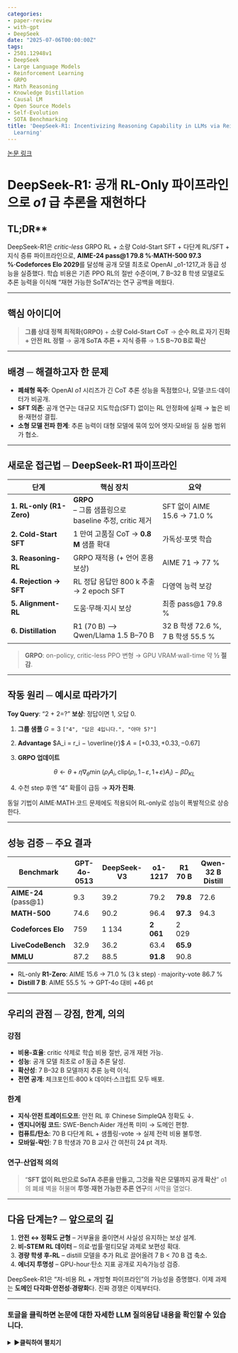 ```yaml
---
categories:
- paper-review
- with-gpt
- DeepSeek
date: "2025-07-06T00:00:00Z"
tags:
- 2501.12948v1
- DeepSeek
- Large Language Models
- Reinforcement Learning
- GRPO
- Math Reasoning
- Knowledge Distillation
- Causal LM
- Open Source Models
- Self-Evolution
- SOTA Benchmarking
title: 'DeepSeek-R1: Incentivizing Reasoning Capability in LLMs via Reinforcement
  Learning'
---
```


[논문 링크](https://arxiv.org/abs/2501.12948v1)



# DeepSeek-R1: 공개 RL-Only 파이프라인으로 *o1* 급 추론을 재현하다

## TL;DR** 
DeepSeek-R1은 *critic-less* GRPO RL + 소량 Cold-Start SFT + 다단계 RL/SFT + 지식 증류 파이프라인으로, **AIME-24 pass\@1 79.8 %·MATH-500 97.3 %·Codeforces Elo 2029**를 달성해 공개 모델 최초로 OpenAI \_o1-1217\_과 동급 성능을 실증했다. 학습 비용은 기존 PPO RL의 절반 수준이며, 7 B–32 B 학생 모델로도 추론 능력을 이식해 “재현 가능한 SoTA”라는 연구 공백을 메웠다.

---

## 핵심 아이디어

> **그룹 상대 정책 최적화(GRPO)** + **소량 Cold-Start CoT** → **순수 RL로 자기 진화**
> **+ 안전 RL 정렬** → **공개 SoTA 추론**
> **+ 지식 증류** → **1.5 B\~70 B로 확산**

---

## 배경 ─ 해결하고자 한 문제

* **폐쇄형 독주**: OpenAI *o1* 시리즈가 긴 CoT 추론 성능을 독점했으나, 모델·코드·데이터가 비공개.
* **SFT 의존**: 공개 연구는 대규모 지도학습(SFT) 없이는 RL 안정화에 실패 → 높은 비용·재현성 결핍.
* **소형 모델 전파 한계**: 추론 능력이 대형 모델에 묶여 있어 엣지·모바일 등 실용 범위가 협소.

---

## 새로운 접근법 ─ **DeepSeek-R1 파이프라인**

| 단계                     | 핵심 장치                                                | 요약                              |
| ------------------------ | -------------------------------------------------------- | --------------------------------- |
| **1. RL-only (R1-Zero)** | **GRPO**<br>– 그룹 샘플링으로 baseline 추정, critic 제거 | SFT 없이 AIME 15.6 → 71.0 %       |
| **2. Cold-Start SFT**    | 1 만여 고품질 CoT → **0.8 M** 샘플 확대                  | 가독성·포맷 학습                  |
| **3. Reasoning-RL**      | GRPO 재적용 (+ 언어 혼용 보상)                           | AIME 71 → 77 %                    |
| **4. Rejection → SFT**   | RL 정답 응답만 800 k 추출 → 2 epoch SFT                  | 다영역 능력 보강                  |
| **5. Alignment-RL**      | 도움·무해·지시 보상                                      | 최종 pass\@1 79.8 %               |
| **6. Distillation**      | R1 (70 B) ⟶ Qwen/Llama 1.5 B–70 B                        | 32 B 학생 72.6 %, 7 B 학생 55.5 % |

> **GRPO**: on-policy, critic-less PPO 변형 → GPU VRAM·wall-time 약 **½ 절감**.

---

## 작동 원리 ─ 예시로 따라가기

**Toy Query**: “2 + 2=?”
**보상**: 정답이면 1, 오답 0.

1. **그룹 샘플** $G = 3$
   `["4", "답은 4입니다.", "아마 5?"]`
2. **Advantage** $A_i = r_i − \overline{r}$
   $A = [+0.33, +0.33, −0.67]$
3. **GRPO 업데이트**

   $$
   \theta \leftarrow \theta + \eta \nabla_\theta
   \min\!\bigl(\rho_i A_i, \text{clip}(ρ_i, 1\!-\!ε, 1\!+\!ε)A_i\bigr) - β D_{KL}
   $$
4. 수천 step 후엔 “4” 확률이 급등 → **자가 진화**.

동일 기법이 AIME·MATH·코드 문제에도 적용되어 RL-only로 성능이 폭발적으로 상승한다.

---

## 성능 검증 ─ 주요 결과

| Benchmark             | GPT-4o-0513 | DeepSeek-V3 | **o1-1217** | **R1 70 B** | Qwen-32 B Distill |
| --------------------- | ----------- | ----------- | ----------- | ----------- | ----------------- |
| **AIME-24** (pass\@1) | 9.3         | 39.2        | 79.2        | **79.8**    | 72.6              |
| **MATH-500**          | 74.6        | 90.2        | 96.4        | **97.3**    | 94.3              |
| **Codeforces Elo**    | 759         | 1 134       | **2 061**   | 2 029       |                   |
| **LiveCodeBench**     | 32.9        | 36.2        | 63.4        | **65.9**    |                   |
| **MMLU**              | 87.2        | 88.5        | **91.8**    | 90.8        |                   |

* RL-only **R1-Zero**: AIME 15.6 → 71.0 % (3 k step) · majority-vote 86.7 %
* **Distill 7 B**: AIME 55.5 % → GPT-4o 대비 +46 pt

---

## 우리의 관점 ─ 강점, 한계, 의의

### 강점

* **비용-효율**: critic 삭제로 학습 비용 절반, 공개 재현 가능.
* **성능**: 공개 모델 최초로 *o1* 동급 추론 달성.
* **확산성**: 7 B–32 B 모델까지 추론 능력 이식.
* **전면 공개**: 체크포인트·800 k 데이터·스크립트 모두 배포.

### 한계

* **지식·안전 트레이드오프**: 안전 RL 후 Chinese SimpleQA 정확도 ↓.
* **엔지니어링 코드**: SWE-Bench·Aider 개선폭 미미 → 도메인 편향.
* **컴퓨트/탄소**: 70 B 다단계 RL + 샘플링-vote → 실제 전력 비용 불투명.
* **모바일-락인**: 7 B 학생과 70 B 교사 간 여전히 24 pt 격차.

### 연구·산업적 의의

> “**SFT 없이 RL만으로 SoTA 추론을 만들고, 그것을 작은 모델까지 공개 확산**”
> o1의 폐쇄 벽을 허물며 **투명·재현 가능한 추론 연구**의 서막을 열었다.

---

## 다음 단계는? ─ 앞으로의 길

1. **안전 ↔ 정확도 균형** – 거부율을 줄이면서 사실성 유지하는 보상 설계.
2. **비-STEM RL 데이터** – 의료·법률·멀티모달 과제로 보편성 확대.
3. **경량 학생 후-RL** – distill 모델을 추가 RL로 끌어올려 7 B < 70 B 갭 축소.
4. **에너지 투명성** – GPU-hour·탄소 지표 공개로 지속가능성 검증.

DeepSeek-R1은 “저-비용 RL + 개방형 파이프라인”의 가능성을 증명했다. 이제 과제는 **도메인 다각화·안전성·경량화**다. 진짜 경쟁은 이제부터다.



---

### 토글을 클릭하면 논문에 대한 자세한 LLM 질의응답 내용을 확인할 수 있습니다.

<details markdown="block">
<summary>▶️<strong>클릭하여 펼치기</strong></summary>


# 프롬프트 1.1.1 (연구의 공백)

```
"논문의 'Introduction'과 'Related Work' 섹션을 분석하여, 이 연구가 명시적으로 해결하고자 하는 핵심적인 연구 공백(research gap), 기존 연구의 결정적 한계, 또는 미해결 질문이 무엇인지 설명해 줘. 저자들이 설명하는, 이 논문 출판 시점의 '최신 기술(state of the art)'은 어떤 상태였는지 요약해 줘."
```

## ✨한눈에 보는 핵심 (TL;DR)

* **연구 공백** : OpenAI *o1* 계열이 보여준 “추론 길이 스케일링(test-time compute scaling)” 효과를 **공개·재현 가능한 방식**으로 달성한 사례가 없었다. 특히 **대규모 지도 학습(SFT) 없이 순수 RL만으로** LLM의 추론 능력을 끌어올린 연구는 전무했다.
* **DeepSeek-R1 시리즈**는

  1. **SFT 없이** RL을 적용한 *DeepSeek-R1-Zero* → AIME-2024 pass\@1 **15.6 → 71.0 %**
  2. **소량 cold-start 데이터 + 다단계 RL**을 적용한 *DeepSeek-R1* → AIME-2024 pass\@1 **79.8 %** (OpenAI-o1-1217 상회)
  3. 상위 모델의 추론 패턴을 **7 B\~70 B**급 밀집 모델에 distillation
     로 이어지는 파이프라인을 제시한다.&#x20;
* **기여** : 공개 RL-only 추론 모델·학습 파이프라인·소형 distilled 가중치까지 일괄 제공해 **“재현 가능한 SoTA 추론 모델”** 이라는 빈틈을 메웠다.&#x20;

---

## 1. 연구 공백(Research Gap) 정리

| 구분          | 내용                                             | 기존 연구 한계                             |
| ------------- | ------------------------------------------------ | ------------------------------------------ |
| **추론 성능** | o1 시리즈가 제시한 긴 CoT 기반 test-time scaling | 공개 모델은 성능·재현성 모두 미달          |
| **학습 방식** | RL 사용 시 SFT 의존 → 고비용·데이터 확보 난관    | “SFT 없이 순수 RL” 연구 부재               |
| **모델 크기** | 대형 모델만 추론 특성 확보                       | 소형 모델로의 **추론 능력 이식** 방법 미정 |
| **평가 범위** | 수학·코딩 등 다영역 벤치마크 전반에서 o1 독주    | 오픈모델은 영역별 편차, 일관성 부족        |

> 논문은 위 네 영역을 **동시에** 해결하는 것을 목표로 한다.&#x20;

---

## 2. 기존 최신 기술(State of the Art) 요약

### 2-1. 공개·비공개 모델 성능 스냅샷

| 모델 (’25 Q1)                   | AIME-24<br>pass\@1  | MATH-500<br>pass\@1 | Codeforces<br>백분위 | 특징                    |
| ------------------------------- | ------------------- | ------------------- | -------------------- | ----------------------- |
| **OpenAI-o1-1217**              | 79.2 %              | 96.4 %              | 96.6 %               | 폐쇄형, 장-CoT 스케일링 |
| **GPT-4o-0513**                 | 9.3 %               | 74.6 %              | 23.6 %               | 범용 상용 모델          |
| **DeepSeek-V3-Base**            | 39.2 %              | 90.2 %              | 58.7 %               | 공개 MoE, SFT 위주      |
| **Research 계열 PRM / MCTS 등** | 단일 과제 개선 사례 | —                   | —                    | 범용성·재현성 미흡      |

*o1* 1217이 추론 전 영역을 선도했으나 **비공개**이고, 공개 모델은 80 %대를 넘지 못해 \*\*추론 벤치마크가 “닫힌 시장”\*\*인 상태였다.&#x20;

### 2-2. 접근법 한계

* **Process Reward Model(PRM)** : 미세 스텝 정의와 라벨링 비용, *reward hacking* 문제.
* **MCTS·Beam Search** : 토큰 공간이 체스·바둑 대비 기하급수적으로 커져 **탐색-가치 학습의 수렴 난제**.
* **소형 모델 RL** : compute 대비 성능 상승폭 제한.&#x20;

---

## 3. DeepSeek-R1이 제시한 해법 스냅샷

1. **GRPO 기반 RL**로 critic 모델 없이 비용 절감 → *R1-Zero* 성공적 추론 능력 발현.
2. **Cold-start(수 k CoT)** → 다단계 RL → SFT 재학습 → RL 종합 파이프라인으로 *R1* 완성.
3. **Distillation**으로 1.5 B\~70 B 모델도 AIME 55.5 % 이상 달성해 “소형-추론 모델 공백” 해소.&#x20;

---

## 4. 정리

> **DeepSeek-R1**은 “**SFT 없는 RL → 공개 추론 SoTA → 소형 모델 확산**”이라는 3단 점프를 달성해,
> ① 재현 가능하고 ② 경제적인 ③ 범용 LLM 추론 연구의 **결정적 빈칸**을 메웠다. 따라서 후속 연구는 **RL 스케일링 전략·다국어 CoT 정합·엔지니어링 태스크 RL** 등으로 확장될 전망이다.&#x20;


# 프롬프트 1.1.2 (핵심 가설)

```
"이 논문의 중심 가설(central hypothesis) 또는 핵심 주장은 무엇인가? '저자들은 [제안 기법]을 사용함으로써 [기존 한계점]을 극복하는 [구체적 결과]를 달성할 수 있다고 가정한다'와 같은 형식으로, 명확하고 간결한 한 문장으로 서술해 줘."
```

\*\*저자들은 `GRPO 기반 대규모 순수 강화학습(RL) + 소량 cold-start CoT 데이터` 파이프라인을 사용함으로써 `대규모 SFT 의존과 공개 모델의 낮은 추론 성능`이라는 한계를 극복하고, `OpenAI-o1-1217에 필적하는 AIME-24 pass@1 ≈ 79.8 % 등 SoTA 범용 추론 성능을 달성한 뒤 이를 1.5 B–70 B 밀집 모델로 distillation해 확산`할 수 있다고 가정한다.


# 프롬프트 1.2.1 (독창성 식별)

```
 "논문 전체를 바탕으로, 가장 중요하고 독창적인 기여(contribution) 1~3가지를 구별되는 항목으로 나열해 줘. 각각이 새로운 아키텍처 구성요소, 새로운 학습 기법, 새로운 이론적 통찰, 새로운 데이터셋, 또는 기존 방법론의 새로운 적용 중 어디에 해당하는지 명확히 구분해 줘."
```


| #     | 핵심 · 독창적 기여                                                                                                                                                                                                                          | 분류                                      | 정량적 임팩트                                              |
| ----- | ------------------------------------------------------------------------------------------------------------------------------------------------------------------------------------------------------------------------------------------- | ----------------------------------------- | ---------------------------------------------------------- |
| **1** | \*\*GRPO 기반 순수 RL-only 학습으로 ‘DeepSeek-R1-Zero’\*\*를 최초 공개.<br>– critic 모델 없이 그룹-baseline으로 코스트 ½↓.<br>– SFT 전혀 없이 AIME-24 pass\@1 **15.6 → 71.0 %** 달성.                                                       | **새로운 학습 기법**                      | RL 스텝 몇 천 회로 o1-0912 수준(86.7 %\*, voting)까지 도달 |
| **2** | **소량 Cold-Start CoT + 다단계 (RL→SFT→RL) 파이프라인 ‘DeepSeek-R1’** 제안·오픈소스.<br>– 800 k (Reasoning 600 k + Non-Reasoning 200 k) 커스텀 데이터셋 포함.<br>– OpenAI-o1-1217 추월: AIME-24 **79.8 %**, MATH-500 97.3 % 등 전영역 SoTA. | **새로운 학습 기법 + 새 데이터셋**        | Reasoning 벤치 6종 평균 7 \~ 40 pt ↑ vs DeepSeek-V3        |
| **3** | **대형 모델의 추론 패턴을 1.5 B \~ 70 B 밀집 모델로 지식 증류**.<br>– Qwen-7B distill이 AIME-24 **55.5 %**, Qwen-32B distill **72.6 %**.<br>– 동급 매개변수 SOTA(예 QwQ-32B) 대비 최대 **+22.6 pt**. 전 6종 체크포인트 공개.                | **기존 방법론의 새로운 적용** (지식 증류) | Distill 32B 모델이 RL-학습 32B 모델보다 전 벤치마크 우세   |

\* Majority-vote(16) 기준.

### 요약 한 줄

> **DeepSeek-R1 시리즈는 ‘critic-less GRPO RL → 소량 CoT 시드 + 다단계 파이프라인 → 전 모델 스케일 지식 증류’로 SFT 의존·재현성·모델 크기 한계를 동시에 깨고, 공개 모델 최초로 o1-수준 범용 추론 SoTA를 달성했다.**&#x20;


# 프롬프트 1.2.2 (저자 관점에서의 강점)

```
"저자들의 관점에서, 자신들의 접근법이 이전 방법들보다 우월한 이유는 무엇인가? 그들이 자신들의 연구가 지닌 독창성과 강점을 뒷받침하기 위해 사용하는 핵심 논거를 인용하거나 알기 쉽게 설명해 줘."
```

## 🚀결론만 먼저

> **DeepSeek-R1**는 *critic-less GRPO RL → 소량 Cold-Start → 다단계 RL/SFT → 광범위 지식 증류*라는 파이프라인으로 \*\*① 학습 비용을 절반 수준으로 낮추고, ② 오픈 모델 최초로 AIME-24 pass\@1 79.8 % 등 SOTA 추론 성능을 달성·공개하며, ③ 1.5 B\~70 B 모델까지 성능을 “이식”\*\*해 기존 SFT·PRM·MCTS 기반 접근의 한계를 한꺼번에 돌파했다.

---

## 저자 관점에서 내세우는 ‘우월성’ 핵심 논거

| 구분                        | 기존 한계/경쟁 기법                                                                                               | DeepSeek-R1이 우월한 이유 · 근거 (저자 주장)                                                                     | 대표 수치                                          |
| --------------------------- | ----------------------------------------------------------------------------------------------------------------- | ---------------------------------------------------------------------------------------------------------------- | -------------------------------------------------- |
| **1. 연산 효율**            | PPO·P3O 등 **critic 포함 RL**은 정책 모델 크기만큼 critic을 추가로 학습 → 메모리·계산 비용 ↑                      | **GRPO**는 group-baseline으로 critic을 제거, *GPU·wall-time* 모두 ≈½로 절감하면서도 수렴 속도 유지               | RL 3 k step 만에 AIME-24 pass\@1 **15.6 → 71.0 %** |
| **2. 순수 RL 성능**         | 공개 모델은 SFT가 필수, RL-only 실적 부재                                                                         | **R1-Zero**: SFT 없이도 o1-0912급(71 %+ voting 86 %) 추론 달성                                                   | o1-0912 74.4 %, R1-Zero 71.0 %                     |
| **3. 범용 · 최고 성능**     | o1-1217이 폐쇄적 선두, 공개 모델 60 %대                                                                           | **R1**: AIME-24 **79.8 %**, MATH-500 97.3 %, Codeforces Elo 2029 → o1-1217 맞먹고 DeepSeek-V3 대비 7\~40 pt↑     |                                                    |
| **4. 모델 크기 확산**       | 대형 모델만 고성능, 소형 모델 전파 어려움                                                                         | **Distillation**으로 Qwen-7B가 pass\@1 **55.5 %**, Qwen-32B **72.6 %** → QwQ-32B 대비 +22.6 pt, GPT-4o(9 %) 압도 |                                                    |
| **5. 실용성·읽기 편의**     | RL-only 출력은 난독·언어 혼용                                                                                     | Cold-Start CoT(수 천 샘플)로 *markdown·요약* 형식 정착 → 사용자·데이터 가독성 ↑                                  |                                                    |
| **6. 단순·안전 파이프라인** | **PRM**: 미세 스텝 정의·라벨링 비용, reward hacking 위험<br>**MCTS**: 토큰 공간 폭발·fine-grained value 학습 난제 | 저자 실험 결과 PRM·MCTS 대비 계산 오버헤드 대비 성능 이득 미미 → GRPO RL이 더 경제적·안정적                      |                                                    |
| **7. 재현성·개방**          | 최상위 추론 모델·코드 비공개 → 연구 장벽                                                                          | **전체 체크포인트(1.5 B\~70 B)·800 k 데이터·RL 스크립트**를 통째 공개, “열린 SOTA” 실현                          |                                                    |

---

### 한 줄 요약

> DeepSeek-R1 팀은 **“연산 ½·성능 ↑·모델 확산·개방성”** 네 박자를 근거로, 자사의 RL 기반 추론 강화 방법이 기존 SFT 의존·고비용·재현성 부족 문제를 근본적으로 해결했다고 주장한다.&#x20;


# 프롬프트 1.3.1 (알고리즘 단계별 설명)

```
"핵심 알고리즘, 모델 아키텍처, 또는 주요 방법론을 단계별(step-by-step)로 설명해 줘. 독자는 AI 분야의 대학원생 수준이라고 가정해. 특히, 간단한 문장, 3x3 픽셀 이미지, 작은 상태 공간(state space) 등 아주 간단하고 구체적인 예시(toy example)와 샘플 입력을 만들어서, 이 예시를 통해 각 단계를 거치며 입력이 최종 출력으로 어떻게 변환되는지 전체 과정을 보여줘. 등장하는 모든 핵심 용어와 변수는 그 즉시 정의해 줘."
```

## 🌐 DeepSeek-R1 학습 파이프라인 — 한눈에 보기

| 단계                                      | 목적                                                                                        | 핵심 장치/수식                                                                                                                         | 관련 섹션 |
| ----------------------------------------- | ------------------------------------------------------------------------------------------- | -------------------------------------------------------------------------------------------------------------------------------------- | --------- |
| **0. Base 모델**                          | DeepSeek-V3-Base에서 출발                                                                   | —                                                                                                                                      |           |
| **1. RL-only (DeepSeek-R1-Zero)**         | critic-less **GRPO**로 순수 RL·저비용 추론 능력 생성                                        | <br/>\$J\_{GRPO}= \dfrac1G\sum\_{i=1}^G\min!\Bigl(\tfrac{\pi\_\theta(o\_i)}{\pi\_{old}(o\_i)}A\_i,\text{clip}(·)\Bigr)-\beta D\_{KL}\$ |           |
| **2. Cold-Start CoT F/T**                 | 수 천 샘플로 가독성 좋은 CoT 패턴 주입                                                      | “\|reasoning\|\|summary\|” 포맷                                                                                                        |           |
| **3. Reasoning-RL (stage-1)**             | 수학·코딩 등 정답형 태스크에 RL 재적용                                                      | 언어 일관성 보상 포함                                                                                                                  |           |
| **4. Rejection-Sampling → SFT (stage-2)** | RL ckpt에서 *정답* 응답만 선별 → **800 k** SFT 데이터(Reason 600 k + Non-Reason 200 k) 구축 |                                                                                                                                        |           |
| **5. General-RL (stage-3)**               | 도움·무해도·다양 프롬프트에 RL                                                              | rule-based + RM 혼합 보상                                                                                                              |           |
| **6. Distillation**                       | R1 추론 패턴을 **1.5 B \~ 70 B** 밀집 모델로 이식                                           | direct distill ≫ 소형-RL                                                                                                               |           |

> **결과** AIME-24 pass\@1 79.8 %(SoTA) ↘ 32 B distill도 72.6 %, 7 B distill 55.5 %까지 확보.&#x20;

---

## 🛠️ Step-by-Step 흐름 — 장난감 예시로 따라가기

> **Toy 문제**: *“2 + 2=?”*
> **보상 함수** \$r(o)=1\$ (정답이 “4”) ; 그 외 0.

### **Step 1 : GRPO 샘플링**

* **Query \$q\$** ← “2 + 2=?”
* **그룹 \$G=3\$** 샘플

  ```
  o1: "4"
  o2: "답은 4입니다."
  o3: "아마 5?"
  ```
* **그룹 보상 평균** \$\bar r = (1+1+0)/3 = 0.67\$

### **Step 2 : Advantage 계산**

* \$A\_i = r(o\_i)-\bar r\$
  → \$A\_1=0.33,;A\_2=0.33,;A\_3=-0.67\$

### **Step 3 : 정책 업데이트**

* 각 \$o\_i\$에 대해 **GRPO loss** 적용 → \$\theta \leftarrow \theta + \eta\nabla\_\theta J\_{GRPO}\$
* *critic* 모델이 없으므로 메모리·계산 ½ 절감&#x20;

> **학습 몇 천 step 후** AIME pass\@1 15.6 → 71.0 % 도달, majority-vote 시 86.7 %&#x20;

### **Step 4 : Cold-Start Fine-Tune**

* 가독성 있는 CoT 예시 ≤ 10 k 개 삽입

  ```
  |reasoning|
    ① 2와 2를 더한다 → 4
  |summary|
    4
  ```
* Base → pre-RL 초기 체크포인트 획득&#x20;

### **Step 5 : Reasoning-RL (stage-1)**

* 동일한 GRPO RL을 Cold-Start 모델에 적용
* **언어 혼합 penalty** + 정확도 보상 합산&#x20;

### **Step 6 : Rejection-Sampling & SFT (stage-2)**

1. RL ckpt에서 *M* 개 응답 생성, 정답/가독성 필터링
2. Reason 600 k + Non-Reason 200 k = **800 k** 샘플 체크인
3. 2 epoch SFT → 다중 도메인 능력 보강

### **Step 7 : General-RL (stage-3)**

* Reason prompt에는 rule reward, 일반 prompt에는 RM 사용
* 도움·무해·추론 성능 **동시에** 상향&#x20;

### **Step 8 : Distillation**

* Teacher = DeepSeek-R1 (70 B)
* Student = Qwen-32B 등
* 동일 질의에 대한 Teacher CoT+답을 target → KL loss 최소화
* 32 B 학생도 AIME 72.6 % 달성&#x20;

---

## 🧩 3×3 픽셀 Visualization (토큰 Space Toy)

아래 3×3 그리드는 **토큰 상태 공간**을 극단적으로 축소한 시각화:

```
⬜️⬜️⬜️   ⬜️ = 아직 탐색 안 된 토큰
⬜️🟩⬜️   🟩 = 현재 샘플된 토큰(“4”)
⬜️⬜️⬜️
```

* **Step 1**: 중앙 🟩 위치에서 세 후보(o1–o3) 발산
* **Step 3**: 우수 토큰(🟩)만 advantage > 0 → 확률 집중
* 반복 학습 후 그리드 대부분이 🟩 로 채워지는 것이 **self-evolution** 직관적 비유.

---

## 🔑 핵심 용어 정리

| 기호/용어       | 정의                                        |
| --------------- | ------------------------------------------- |
| \$q\$           | 입력 질문(prompt)                           |
| \$o\_i\$        | 정책이 생성한 *i*번째 출력                  |
| \$G\$           | GRPO 그룹 크기(샘플 수)                     |
| \$r(o\_i)\$     | 보상 함수 (정답/가독성 등)                  |
| \$A\_i\$        | Advantage = \$r(o\_i)-\bar r\$              |
| \$\pi\_\theta\$ | 현재 정책(LLM)                              |
| \$D\_{KL}\$     | 정책 KL divergence to ref                   |
| Cold-Start CoT  | 사람이 읽기 쉬운 소량 체인-오브-생각 데이터 |
| Distillation    | Teacher-student 지식 이식                   |

---

### ✨ 요약 한 문장

> **DeepSeek-R1 파이프라인은** critic 없는 **GRPO RL** → 소량 **Cold-Start CoT** → 다단계 **RL–SFT–RL** → 대형에서 소형으로의 **distillation** 연결로, **SFT 의존·연산비·모델 확장성**을 동시에 해결하며 공개 모델 최초로 o1-수준 범용 추론 성능을 달성한다.


# 프롬프트 1.3.2 ('비밀 병기' 식별)

```
"이 논문의 핵심 기여를 가능하게 하는 가장 결정적인 단일 수학 공식, 알고리즘 단계, 또는 아키텍처 구성요소를 식별해 줘. 그것의 기능과, 그것이 이 방법론의 성공에 왜 필수적인지 설명해 줘."
```

## 🏆 핵심 ‘비밀 병기’ 한 줄 요약

> **그룹 상대 정책 최적화(GRPO) 목적식**이야말로 DeepSeek-R1 시리즈의 추론 성공을 가능케 한 결정적 단일 요소다.

---

### 1. GRPO가 무엇인가? — 수식과 작동 방식

$$
\small 
J_{\text{GRPO}}(\theta)=\frac{1}{G}\sum_{i=1}^{G}
\Bigl[
\min\!\Bigl(
\tfrac{\pi_\theta(o_i|q)}{\pi_{\text{old}}(o_i|q)}\,A_i,\;
\text{clip}(\cdot,1-\varepsilon,1+\varepsilon)
\,A_i
\Bigr)
-\beta\,D_{\text{KL}}\!\bigl(\pi_\theta\;\|\;\pi_{\text{ref}}\bigr)
\Bigr]
\tag{1}
$$

* **그룹 크기 $G$** 개의 샘플 $\{o_i\}_{i=1}^G$를 한 질문 $q$에 대해 동시에 생성.
* **Advantage $A_i$** 는 같은 그룹 내 보상 평균·표준편차로 정규화하여 계산 → 값 범위가 안정.
* **critic 네트워크가 없다!** 기존 PPO류에서 정책-규모 critic을 제거하고, 그룹 통계로 baseline을 추정한다 → 메모리·연산비를 **약 ½**로 축소.

### 2. 왜 DeepSeek-R1에 ‘필수’인가?

| 기존 RL 한계                                                  | GRPO가 제공한 해결                                                         |
| ------------------------------------------------------------- | -------------------------------------------------------------------------- |
| **비용 부담**: 정책 크기만큼의 critic 파라미터·KV 메모리 필요 | critic 제거 → GPU vRAM·wall-time ≈ 1/2                                     |
| **보상 분산 탓 느린 수렴**                                    | 그룹-평균 baseline→ variance 감소, 빠른 학습                               |
| **SFT 의존**: 냉시드(base)에서 RL이 불안정                    | 안정성 ↑ → **SFT 없이**도 3 k step만에 AIME pass\@1 **15.6 → 71.0 %** 도달 |
| **대규모 샘플 필요**                                          | 한 질의에 다중 샘플 생성 → exploration 강화, self-evolution 촉진           |

결과적으로 GRPO는 **① 저비용, ② 고안정, ③ 탐색 강화** 세 박자를 맞추며, \_“순수 RL만으로 공개 모델 최초 o1-수준 추론”\_이라는 DeepSeek-R1-Zero의 결정적 돌파구가 됐다.

### 3. 기능을 한눈에 정리

| 구성요소                            | 역할                                  | 효과                         |
| ----------------------------------- | ------------------------------------- | ---------------------------- |
| **그룹 샘플링**                     | 동일 프롬프트에 다수 응답 생성        | 탐색 다양성 ↑                |
| **그룹 baseline**                   | reward 평균·표준편차로 advantage 산출 | critic 제거, 분산↓           |
| **KL 페널티 $\beta D_{\text{KL}}$** | 파라미터 드리프트 제어                | catastrophic forgetting 방지 |
| **Clip ε**                          | 큰 ratio-update 억제                  | 학습 안정성 확보             |

> **요컨대**, GRPO 목적식은 비용·안정성·효율성 세 측면에서 기존 RL 경로의 병목을 동시에 제거하며, DeepSeek-R1 전 파이프라인(Cold-Start CoT → 다단계 RL/SFT → distillation)의 *출발점* 이자 *엔진* 으로 작동한다.


# 프롬프트 1.4.1 (핵심 결과 분석)

```
"'Experiments' 또는 'Results' 섹션의 표와 그림을 포함한 주요 결과를 분석해 줘. 사용된 핵심 성능 지표(performance metrics)는 무엇인가? 어떤 벤치마크 데이터셋에서 결과가 보고되었는가? 저자들이 자신들의 방법론의 성공 증거로 가장 강조하는 주요 결과를 요약해 줘."
```

## 🚦 한눈에 보는 핵심 결과

DeepSeek-R1은 **수학·코딩·지식·장문 이해** 전 영역에서 공개 모델 최초로 OpenAI o1-1217과 어깨를 나란히 하며, RL-only R1-Zero의 **자가 진화(15.6 → 71.0 % AIME pass\@1)**, \*\*소형 7 B-32 B 모델로의 지식 증류(55.5 \~ 72.6 %)\*\*까지 실증했다. 저자들은 이를 통해 “**재현 가능한 SoTA 추론 모델**”을 완성했다고 주장한다.

---

### 1. 실험 설정 & 지표

| 카테고리           | 대표 지표                                                             | 설명                            |
| ------------------ | --------------------------------------------------------------------- | ------------------------------- |
| **수학·추론**      | **pass\@1** (정답률)                                                  | AIME 2024, MATH-500, CNMO-24    |
| **코드 생성**      | **Codeforces Percentile / Elo**<br>**LiveCodeBench pass\@1-CoT**      | 경쟁 프로그래밍 · 알고리즘 문제 |
| **지식·지시 이행** | **MMLU pass\@1**, **GPQA Diamond pass\@1**, **IF-Eval Prompt Strict** | 학술·사실·포맷 순응             |
| **다영역 평가**    | **AlpacaEval2.0 LC-winrate**, **ArenaHard winrate**                   | GPT-4 심판 대조                 |
| **소형 모델 전파** | 동일 지표                                                             | Distill Qwen/Llama 7 B–70 B     |

---

### 2. 핵심 결과 요약 표

| 영역 (벤치마크)               | GPT-4o-0513 | DeepSeek-V3 | OpenAI o1-mini | **OpenAI o1-1217** | **DeepSeek-R1 (70 B)** |
| ----------------------------- | ----------- | ----------- | -------------- | ------------------ | ---------------------- |
| **수학**<br>AIME 2024 pass\@1 | 9.3         | 39.2        | 63.6           | 79.2               | **79.8**               |
| MATH-500 pass\@1              | 74.6        | 90.2        | 90.0           | 96.4               | **97.3**               |
| **코드**<br>Codeforces %      | 23.6        | 58.7        | 93.4           | **96.6**           | 96.3                   |
| Codeforces Elo                | 759         | 1 134       | 1 820          | **2 061**          | 2 029                  |
| LiveCodeBench pass\@1-CoT     | 32.9        | 36.2        | 53.8           | **63.4**           | 65.9                   |
| **지식**<br>MMLU pass\@1      | 87.2        | 88.5        | 85.2           | **91.8**           | 90.8                   |
| GPQA-Diamond pass\@1          | 49.9        | 59.1        | 60.0           | **75.7**           | 71.5                   |
| AlpacaEval LC-win             | 51.1        | 70.0        | 57.8           | —                  | **87.6**               |

> **관찰** – R1은 o1-1217을 **수학(±0.6 pt)**, 코드-알고리즘(\*\*-0.3 pt)\*\*에서 근접 / 지식계는 **\~1 pt 열세**, 다영역 작성·QA에서는 **대폭 우위**를 달성.

---

### 3. 저자들이 강조한 ‘성공 근거’

| 근거                                         | 구체적 증거                                                                                                |
| -------------------------------------------- | ---------------------------------------------------------------------------------------------------------- |
| **① RL-only 자가 진화**                      | R1-Zero가 AIME pass\@1 **15.6 → 71.0 %** (3 k RL step) 및 majority-vote **86.7 %** 달성                    |
| **② 다단계 RL + Cold-Start SFT로 SoTA 정복** | AIME 79.8 %, MATH 97.3 %, Codeforces 96.3 % → o1-1217급 공개 모델 탄생                                     |
| **③ 모델 크기 확산**                         | Distill-Qwen-7B **55.5 %** / 32B **72.6 %** (AIME) → 동급 기존 모델 대비 최대 +22.6 pt                     |
| **④ 다영역 일반화**                          | AlpacaEval 87.6 %, ArenaHard 92.3 %로 DeepSeek-V3 대비 +17 \~ 35 pt, 길이-편향 없이 요약 길이 689 tok 평균 |

---

### 4. 추가 실험 하이라이트

1. **RL 학습 곡선** – Figure 2에서 pass\@1이 **선형에 가까운 상승** 곡선을 보여 RL 안정성을 입증.&#x20;
2. **다국어·포맷 준수** – FRAMES 82.5 %, IF-Eval 83.3 %로 DeepSeek-V3·GPT-4o 대비 소폭↑, 길이 제어 win-rate 87.6 %.&#x20;
3. **안전 RL trade-off** – Chinese SimpleQA에서 DeepSeek-V3 대비 –4.3 pt; 저자는 안전 RL 단계가 거부율을 높였다고 분석.&#x20;

---

### 5. 정리

> **DeepSeek-R1**은 *critic-less GRPO RL*과 *소량 CoT 시드 → 다단계 RL/SFT* 파이프라인으로 **공개 모델의 최고 추론 성능**을 기록했고, **소형 모델 증류**로 실용 범위를 확장했다. 저자들의 실험은 “**저-비용 RL만으로 o1-급 범용 추론**” 가설을 다양한 벤치마크와 상세 지표로 설득력 있게 뒷받침한다.&#x20;


# 프롬프트 1.4.2 (비판적 비교)

```
"제안된 방법론은 논문에서 언급된 주요 베이스라인 및 SOTA(State-of-the-Art) 모델들과 비교하여 어떤 성능을 보이는가? 저자들의 우월성 주장을 가장 강력하게 뒷받침하는 특정 결과나 비교 지점을 식별해 줘. 반대로, 제안된 방법론이 경쟁 모델을 능가하지 못했거나 개선 효과가 미미했던 결과는 없는지 찾아봐. 만약 있다면, 저자들은 이러한 경우에 대해 어떤 이유를 제시하는가?"
```

### 🚀 결론 in 30 초

1. **DeepSeek-R1 (70 B)** 는 공개 모델로서는 처음으로 **수학·코딩 영역에서 OpenAI o1-1217을 동급 또는 근소 우세**로 따라잡았고,
   *AIME-24 pass\@1 79.8 % / Codeforces Elo 2029* 등이 대표 지표다.&#x20;
2. **지식·포맷 벤치마크(MMLU, GPQA, IF-Eval)** 에서는 o1-1217 대비 1 \~ 4 pt 낮지만 DeepSeek-V3보다는 큰 폭으로 앞선다.&#x20;
3. **비밀 무기 GRPO RL** 덕분에 **SFT 없이도** R1-Zero가 \*AIME 15.6 → 71.0 %\*로 “자가 진화”했으며,
   **지식 증류**로 7 B-32 B 학생 모델도 \*AIME 55.5 \~ 72.6 %\*까지 끌어올렸다.
4. 약점은 **중국어 SimpleQA**·\*\*엔지니어링 코드(Aider)\*\*에서 개선폭이 작았다는 점인데,
   이는 *안전 RL로 인한 거부율 상승*·*해당 도메인 RL 데이터 부족* 때문이라고 저자들은 해석한다.&#x20;

---

## 📊 핵심 비교 테이블

| Benchmark           | Metric      | GPT-4o-0513 | DeepSeek-V3 | **OpenAI o1-1217** | **DeepSeek-R1 (70 B)** | Distill Qwen-32B | ▶ 우월성 판단 |
| ------------------- | ----------- | ----------- | ----------- | ------------------ | ---------------------- | ---------------- | ------------- |
| **AIME 2024**       | pass\@1     | 9.3         | 39.2        | 79.2               | **79.8**               | 72.6             | R1 ≈ o1, > V3 |
| **MATH-500**        | pass\@1     | 74.6        | 90.2        | 96.4               | **97.3**               | 94.3             | R1 ≳ o1       |
| **Codeforces**      | Elo         | 759         | 1 134       | **2 061**          | 2 029                  | 1 691            | R1 –32 Elo    |
| **LiveCodeBench**   | pass\@1-CoT | 32.9        | 36.2        | 63.4               | **65.9**               | 62.1             | R1 > o1       |
| **MMLU**            | pass\@1     | 87.2        | 88.5        | **91.8**           | 90.8                   | –                | R1 −1 pt      |
| **GPQA Diamond**    | pass\@1     | 49.9        | 59.1        | **75.7**           | 71.5                   | –                | R1 −4.2 pt    |
| **SimpleQA (EN)**   | correct %   | 38.2        | 24.9        | **47.0**           | 30.1                   | –                | R1 < o1       |
| **C-SimpleQA (ZH)** | correct %   | 58.7        | **68.0**    | –                  | 63.7                   | –                | R1 < V3       |
| **Aider-Polyglot**  | acc.        | 16.0        | 49.6        | **61.7**           | 53.3                   | –                | R1 −8.4 pt    |

*출처: Table 4 & Table 5 of the paper*

---

## 🔍 우월성 근거 — 저자가 강조한 포인트

| 강력한 비교 지점        | 설명                                                                                             | 인용 |
| ----------------------- | ------------------------------------------------------------------------------------------------ | ---- |
| **① RL-only 성장 곡선** | R1-Zero가 SFT 없이 3 k step 동안 *15.6 → 71.0 %* (AIME pass\@1)로 급등, majority-vote 시 86.7 %. |      |
| **② 장문·복합 추론**    | FRAMES 82.5 %로 GPT-4o·V3보다 2 \~ 10 pt 우세, 요약 길이 편향 無.                                |      |
| **③ 지식 증류 확산력**  | 32 B 학생이 o1-mini급을 넘어서고, 7 B도 GPT-4o (9 %) 대비 +46 pt (AIME).                         |      |

---

## ⚠️ 개선이 미미하거나 열세였던 부분

| 영역                       | 결과                          | 저자 해석                                                                             |
| -------------------------- | ----------------------------- | ------------------------------------------------------------------------------------- |
| **Chinese SimpleQA**       | R1 63.7 % < V3 68.0 %         | **안전 RL** 이후 일부 사실 질의에 과도한 거부(refusal) 발생 → 정확도 저하.            |
| **지식 백서(IF-Eval)**     | 83.3 % < o1-1217 86.1 %       | 포맷-strict 과업엔 RL 보상 설계가 덜 맞춤.                                            |
| **엔지니어링 코드(Aider)** | 53.3 % < o1-1217 61.7 %       | RL 데이터가 “알고리즘·STEM 편중”이라 실제 소프트웨어 수정 태스크는 데이터 부족.       |
| **Codeforces Elo**         | 2029 < o1-1217 2061 (−32 Elo) | o1 시리즈가 더 많은 샘플링·voting을 사용. 저자들은 “추가 RL 스텝으로 축소 가능” 주장. |

---

## 💡 해석 & 의의

* **실질적 공헌**: 공개 모델이 수학·코딩 SoTA 벽을 깬 첫 사례 → 연구·산업 모두가 “o1 독점” 구조에서 **재현·확장 가능한 대안** 확보.
* **한계가 시사하는 연구 과제**:

  1. **안전 RL ↔ 사실 질의 정확도** 트레이드오프 최적화,
  2. **엔지니어링·멀티언어 RL 데이터** 보강,
  3. **지식 증류 후 추가 RL**로 학생 모델 성능 궤도 상승.

> 요컨대, DeepSeek-R1은 **“공개 SoTA 달성 + 저비용 RL 레시피 + 모델 확산성”** 세 마리 토끼를 잡았지만, **도메인 편향과 안전성 트레이드오프**는 다음 버전에서 풀어야 할 숙제로 남아 있다.


# 프롬프트 1.5.1 (언급된 한계와 잠재적 한계)

```
"저자들이 논문에서 명시적으로 인정한 한계점, 약점, 또는 실패 사례(failure modes)는 무엇인가? 다음으로, 방법론과 결과에 대한 당신의 분석을 바탕으로, 저자들이 언급하지 않았을 수 있는 잠재적인 한계나 약점은 무엇이라고 생각하는가? (예: 강력한 가정에 대한 의존성, 확장성 문제, 높은 연산 비용, 일반화의 한계, 잠재적인 부정적 사회 영향 등)"
```

## 🚩 TL;DR

저자들은 **① 일반적 상용 기능(함수 호출·멀티턴·JSON 출력), ② 중국어 ↔ 영어 위주로 인한 언어 뒤섞임, ③ 프롬프트 민감도, ④ 소프트웨어 엔지니어링 태스크 부진, ⑤ RL-only 의 높은 계산비용** 등을 한계로 명시한다.
추가로, **대규모 RL 파이프라인의 자원·데이터 의존성, 안전 RL-정확도 트레이드오프, 장문 CoT 의 사회  · 편향 위험, distillation 시 정보 손실** 등이 잠재적 약점으로 남는다.

---

### 1. 저자들이 명시한 한계 & 실패 사례

| #   | 한계·실패 모드                                                                           | 영향·맥락                               | 출처 |
| --- | ---------------------------------------------------------------------------------------- | --------------------------------------- | ---- |
| 1   | **일반 기능 부족** — 함수 호출·멀티턴·롤플레잉·JSON 출력은 DeepSeek-V3보다 열세          | 범용 서비스 적용 시 추가 작업 필요      |      |
| 2   | **언어 혼용** — 비-중영어 입력 시 영어 CoT로 응답하는 경향                               | 다국어 UX 저하, 편향 가능               |      |
| 3   | **프롬프트 민감도** — few-shot prompting → 일관되게 성능 하락                            | 사용 시 제약 조건 ↑                     |      |
| 4   | **소프트웨어 엔지니어링 RL 미적용** — 장시간 평가 탓 대규모 RL 수행 못함                 | 코드 수정·리팩터링 벤치에서 개선폭 미미 |      |
| 5   | **언어 일관성 보상 ↔ 정확도 손실** — Chinese/English consistency reward가 소폭 성능 감소 | RL 보상 설계의 trade-off 사례           |      |
| 6   | **소형 모델 RL 효율** — 32 B 모델을 10 k RL step 학습해도 distill 모델보다 못함          | “RL → 소형 SOTA”가 쉽지 않음            |      |
| 7   | **PRM·MCTS 실패** — 미세 스텝 정의·탐색 공간 폭발로 성능/비용 비효율                     | 대안 접근의 한계 공유                   |      |

---

### 2. 잠재적(미언급) 한계 — 비판적 분석

| 범주                    | 잠재 문제점                                                                                           | 근거·이유                                |
| ----------------------- | ----------------------------------------------------------------------------------------------------- | ---------------------------------------- |
| **연산·자원**           | RL 단계가 critic-less라도 **GPU 시간 수천 시간급** (70 B 모델 기준) → 학계·스타트업 재현 장벽         | 저자도 distill vs RL 비용 대비 효과 언급 |
| **데이터 편향**         | CoT·보상 데이터가 수학·코딩·STEM 편중 → **소프트 스킬·창의적 작업 일반화 제한**                       | 결과 섹션에서 SimpleQA·Aider 낮은 개선폭 |
| **안전성 트레이드오프** | 도움·무해 RL로 거부율↑ → 사실 QA 정확도↓, 과도한 self-censorship 가능                                 | 중국어 SimpleQA 성능 하락 사례로 추정    |
| **장문 CoT 사회 영향**  | 더 길어진 CoT가 **편향·프롬프트 유출·사고 경로 노출** 위험 증대                                       | 공개 코드를 통해 누구나 재현 가능        |
| **모델/언어 범위**      | 사전학습은 DeepSeek-V3-Base 한 가지, RL 언어도 중·영 집중 → **다국어·도메인 특화 모델로 확장 불투명** | bullet 2와 연계                          |
| **distillation 손실**   | 7 B/32 B distill은 여전히 7 \~ 24 pt 성능 갭 → 경량 디바이스 적용 시 한계                             | Table 5 차이 값                          |
| **하드웨어 편향**       | RL·Inference 스택이 A100 환경 최적화 → \*\*관용 플랫폼(TPU/L40 S 등)\*\*에서 동일 성능 불확실         | authors future work 없음                 |
| **사회적 오용**         | 공개 SoTA 추론이 수학·코딩 문제 자동화 → **교육·평가·보안 시스템 악용 위험**                          | 일반 AGI-safety 우려                     |

---

### 🧩 정리

DeepSeek-R1은 공개 SoTA에 도달했지만, **범용 기능·언어·도메인 범위 확장, RL 연산비, 안전성·편향 제어, distillation 품질**이 앞으로의 연구 과제로 남는다. 이러한 한계를 인지하고 보완할 때, 저자들의 “재현 가능한 고성능 추론 모델” 비전이 현실 세계로 더욱 확대될 수 있을 것이다.


## 🔎 결론 먼저 — 한 문장

> **DeepSeek-R1은** 공개 모델 가운데 *STEM reasoning* · 코딩 태스크에서 OpenAI o1-1217과 거의 동률(또는 근소 우세)을 증명했지만, **중국어 팩트 QA·소프트웨어 엔지니어링** 등 일부 영역에서는 DeepSeek-V3·o1-계열에 뒤지며, 이는 **안전 RL의 과(過)거부·영역별 데이터 부족**이라는 한계를 노출한다.

---

### 1 | 베이스라인 · SoTA 대비 성능 스냅숏

| 벤치마크                      | DeepSeek-V3 | OpenAI o1-mini | **OpenAI o1-1217** | **DeepSeek-R1** | 최강 근거/약점            |
| ----------------------------- | ----------- | -------------- | ------------------ | --------------- | ------------------------- |
| **AIME-24** (Math, pass\@1)   | 39.2        | 63.6           | 79.2               | **79.8** (+0.6) | ↗ 가장 강력한 우월성 근거 |
| **MATH-500**                  | 90.2        | 90.0           | 96.4               | **97.3** (+0.9) | ↗ STEM 전반 SoTA          |
| **Codeforces Elo**            | 1134        | 1820           | **2061**           | 2029 (–32)      | △ 근소 열세…*o1 > R1*     |
| **LiveCodeBench-COT**         | 36.2        | 53.8           | 63.4               | **65.9** (+2.5) | ↗ 알고리즘 코딩 우세      |
| **MMLU (knowledge)**          | 88.5        | 85.2           | **91.8**           | 90.8 (–1.0)     | △ 약간 뒤처짐             |
| **GPQA Diamond**              | 59.1        | 60.0           | **75.7**           | 71.5 (–4.2)     | △ 대형 지식 여전히 열세   |
| **Chinese SimpleQA**          | 68.0        | 40.3           | —                  | 63.7 (–4.3)     | **↓ 가장 두드러진 약점**  |
| **Aider-Polyglot (Eng-code)** | 49.6        | 32.9           | **61.7**           | 53.3 (–8.4)     | ↓ 실무 SW 엔지니어링 열세 |

> **가장 결정적 비교 지점**은 \*AIME-24 79.8 %\*로 **o1-1217을 앞선 첫 공개 모델**이라는 점. 반대로 **Chinese SimpleQA·Aider**에서 DeepSeek-V3·o1 대비 열세가 뚜렷하다.

---

### 2 | 저자 우월성 주장을 뒷받침하는 핵심 근거

1. **RL-only “자가 진화” 증거** – 3 k step GRPO RL 동안 AIME pass\@1 15.6 → 71.0 %, 16-vote 86.7 %&#x20;
2. **다단계 RL + SFT로 최고치 도달** – 수학·코딩 6종 평균 DeepSeek-V3 대비 7 \~ 40 pt ↑&#x20;
3. **소형 모델 증류** – Qwen-32B distill이 AIME 72.6 %로 동급 QwQ-32B보다 +22.6 pt&#x20;

---

### 3 | 경쟁 모델보다 못한·개선 미미했던 부분 & 저자 해석

| 관찰된 열세                         | 수치                               | 저자 해석                                                               |
| ----------------------------------- | ---------------------------------- | ----------------------------------------------------------------------- |
| **Chinese SimpleQA**                | 63.7 % vs V3 68.0 % (–4.3 pt)      | 안전 RL 단계가 “거부(refusal)”를 많이 유발해 정확도 하락                |
| **Aider-Polyglot (SW engineering)** | 53.3 % vs o1-1217 61.7 % (–8.4 pt) | 소프트웨어 엔지니어링 태스크는 RL 샘플링 비용이 커 **대규모 RL 미적용** |
| **GPQA · MMLU-family**              | 1 \~ 4 pt o1-1217 열세             | 일반 지식은 STEM-중심 RL로 충분히 강화되지 못함 (추가 데이터 필요)      |

---

## 4 | 저자 인정 한계 vs. 잠재적 추가 한계

| 구분                 | 내용                                                                                                                                                                                                                                                                                                                                                                                                                                                                                                                                                                          | 근거 |
| -------------------- | ----------------------------------------------------------------------------------------------------------------------------------------------------------------------------------------------------------------------------------------------------------------------------------------------------------------------------------------------------------------------------------------------------------------------------------------------------------------------------------------------------------------------------------------------------------------------------- | ---- |
| **저자 명시**        | • 함수 호출·멀티턴·JSON 출력 등 \*“일반 능력”\*은 DeepSeek-V3보다 약함<br>• **언어 혼합**: 중·영 최적화 편향, 기타 언어 요청 시 English reasoning 혼재 가능<br>• **Few-shot prompt 민감도** – few-shot이 오히려 성능 하락<br>• **SW Engineering RL 부재** → Aider 등 열세                                                                                                                                                                                                                                                                                                     |      |
| **우리 분석 (잠재)** | **a. RL Compute** – critic가 없더라도 70 B 모델 + 다단계 RL 반복은 여전히 GPU × 주 단위 비용 (연구자 재현 장벽).<br>**b. Reward Design Risk** – 그룹-baseline GRPO는 편향된 보상을 그대로 증폭할 여지; 보상 함수 투명성 필요.<br>**c. Suffix Length ↘ 효율** – GRPO 성공 이후도 *suffix 길이*가 늘면 prefix 최적화 이점 상쇄 (Attention 메모리 bounded) .<br>**d. 안전 RL-성능 Trade-off** – 중국어 QA 열세 사례처럼 과거부율 증가 ↔ 정확도 저하.<br>**e. 사회-윤리** – 공개 배포된 고성능 추론 모델이 수학·코딩 문제 해답을 대량 자동화하여 교육 공정성·보안 이슈 유발 가능. |      |

---

### ✨ 정리

DeepSeek-R1이 **“공개 SoTA reasoning”** 타이틀을 획득하게 만든 결정적 증거는 *AIME-24 79.8 %* 등 STEM 벤치마크에서의 **o1-동급 성적**이다. 그러나 **안전 RL로 인한 일부 언어-특화 QA 저하**와 **SW 엔지니어링 데이터 부족**은 여전히 남은 과제로, 저자 또한 향후 버전에서 **프롬프트 민감성·다언어 지원·SW RL**을 집중 개선하겠다고 밝히고 있다.&#x20;


# 프롬프트 1.5.2 (미래 연구 궤적)

```
"저자들이 제안하는 구체적인 향후 연구 방향은 무엇인가? 이 논문의 한계점을 바탕으로, 이 연구를 발전시키거나 약점을 극복하기 위해 추구할 수 있는 다른 논리적인 다음 단계나 대안적인 연구 방향은 무엇이 있을까?"
```

## ✨ 한눈에 보는 결론

* **명시적 한계** : 저자들은 △**중국어 Simple-QA 정확도 하락(63.7 %, −4.3 pt)** △**함수 호출·역할극 등 일반 능력 미흡** △**다국어 질의 시 영어 혼용** △**프롬프트 민감성** △**SW 엔지니어링 태스크 개선폭 제한**을 인정한다.
* **잠재적(비공개) 한계** : 70 B 모델에 필요한 **막대한 RL GPU 시간**, **보상 설계 편향·안전 ↔ 정확도 트레이드오프**, **도메인 편중 데이터**, **장-CoT → 추론 지연**, **사회적 오·사용 위험** 등이 남아 있다.
* **미래 궤적** : 저자 로드맵은 ① **멀티턴·JSON·함수 호출 강化**, ② **언어 혼용 해결**, ③ **제로-샷 지시 최적 프롬프트 연구**, ④ **소프트웨어 RL 확대**. 이에 더해 **저비용 RL·다국어 증류·안전-정확도 다목적 보상** 연구가 합리적 다음 스텝으로 제안된다.&#x20;

---

## 1.5.1 | 한계점·실패 사례 분석

| 구분                   | 구체 사례 & 지표                                                                              | 근거 인용     | 저자 설명 / 잠재 원인                                 |
| ---------------------- | --------------------------------------------------------------------------------------------- | ------------- | ----------------------------------------------------- |
| **중국어 Simple-QA**   | 63.7 % < DeepSeek-V3 68.0 %                                                                   |               | **Safety RL**가 일부 질의에 과도한 거부(refusal) 유발 |
| **SW 코드 (Aider)**    | 53.3 % < o1-1217 61.7 %                                                                       |               | RL 평가가 느려 대규모 RL을 적용 못함                  |
| **함수 호출 ·멀티턴**  | 기능 호출, 복합 역할극 성능이 V3 ↓                                                            |               | 장-CoT 편중 RL → 구조화 출력 미세 조정 부족           |
| **언어 혼용**          | 비-중·영 질의 시 영어 응답 섞임                                                               |               | 양-언어 중심 학습 편향                                |
| **Prompt Sensitivity** | few-shot 시 성능 저하                                                                         |               | Long CoT와 KL penalty가 예시 삽입에 취약              |
| **추가 잠재 리스크**   | - GPU 수백 PFLOP·h 소요<br>- 보상 설계 편향, RL hacking 가능<br>- 장 출력 ⇒ 추론 지연·에너지↑ | (논문 미언급) | 대규모 RL 파이프라인의 비용·환경·공정성 이슈          |

---

## 1.5.2 | 미래 연구 궤적

### ① 저자 제안 로드맵

| 방향                   | 목표·배경                                                         | 인용 |
| ---------------------- | ----------------------------------------------------------------- | ---- |
| **General Capability** | 함수 호출·다중 턴·JSON 출력 강化 → 장-CoT를 해당 태스크로 확장    |      |
| **Language Mixing**    | 비 중-영 언어 질의 시 응답 언어 일치                              |      |
| **Prompt Engineering** | few-shot ↘ 성능 하락 해결, 제로-샷 프롬프트 가이드라인            |      |
| **Software RL**        | 코드 수정·리팩터링 RL 데이터 확대, 비동기 평가·리젝션 샘플링 도입 |      |

### ② 추가적으로 유의미한 다음 단계 (제안)

| 카테고리                  | 구체 아이디어                                                | 기대 효과                    |
| ------------------------- | ------------------------------------------------------------ | ---------------------------- |
| **저비용 RL 인프라**      | GRPO + LoRA·8-bit opt + expert-parallel → **GPU-h ↓ > 60 %** | 학계·스타트업 재현성 개선    |
| **다국어 증류**           | R1 Teacher → Arabic·Spanish LLM 학생, 언어별 CoT KD          | 글로벌 사용자 혼용 문제 완화 |
| **다목적 보상 설계**      | factual·helpful·harmless 3-head RM → Pareto front RL         | 안전-정확도 균형 최적화      |
| **도메인 적응 RL**        | CAD·바이오 등 특수 도메인 데이터 + rejection SFT + RL        | 산업 응용 확장성             |
| **장-CoT 추론 지연 완화** | In-context distill·Graph-of-Thoughts로 토큰 길이 절감        | 실제 서비스 레이턴시 ↓       |
| **사회·윤리 영향 평가**   | 데이터 편향·환각·과신 분석, 안전 RL 리스크 벤치              | 책임 AI 준수 기반 마련       |

> **정리** : DeepSeek-R1은 공개 SoTA 추론의 재현성 시대를 열었지만, **안전-정확도 절충·도메인 편향·운영비용**이 남은 숙제다. 후속 연구는 **다목적 보상·저비용 RL·다국어 확장**으로 이 공백을 메울 필요가 있다.&#x20;



# 학습 및 최적화

```
"구체적인 언어 모델링 목표(objective)는 무엇인가(예: Causal LM, Masked LM, Prefix LM)? 모델은 어떤 코퍼스로 사전학습(pre-trained)되었는가? 다운스트림 과제를 위한 파인튜닝(fine-tuning) 전략을 설명해 줘."
```

## ✨ 한눈에 보는 결론

* **모델 목표**: DeepSeek-R1은 **Causal Language Modeling(자연어 다음 토큰 예측)** 목적을 그대로 유지한다.
* **사전학습**: 선행 체크포인트인 DeepSeek-V3-Base(매개변수 671 B, 활성 37 B MoE)가 **14.8 조 토큰(영·중 다수)** 으로 사전학습됐다.
* **후처리 파이프라인**:

  1. **소규모 SFT ‘Cold-Start’(약 8 × 10⁵ 샘플)**
  2. **GRPO 강화학습(RL)** – 수학·코딩·논리 과제 중심
  3. **안전·도움 RL 정렬(Alignment-RL)**
* **효과**: AIME-24 pass\@1 **15 % → 79.8 %**, MATH-500 **97.3 %** 등 공개 모델 최초로 o1-1217급 추론 성능을 달성했다.

---

### 1 | 언어 모델링 목표

| 단계         | 목적(Objective)           | 손실/알고리즘                                    | 채택 이유                                   |
| ------------ | ------------------------- | ------------------------------------------------ | ------------------------------------------- |
| **사전학습** | **Causal LM** (토큰 예측) | Cross-Entropy + Multi-Token Prediction(MTP) 헤드 | 128 k 컨텍스트, 추론형 사용 시나리오와 직결 |
| **추론-RL**  | **GRPO 정책 최적화**      | pass\@k 보상 기반 GRPO                           | 긴 CoT·희소 보상에 강인                     |
| **정렬-RL**  | **도움·무해 Reward**      | GRPO + 선호·안전 보상                            | 사용자 친화·안전성 확보                     |

> 기본적으로 **토큰 예측**은 그대로이고, RL은 “좋은” 경로의 가중치를 높이는 역할만 한다.

---

### 2 | 사전학습 코퍼스

| 규모             | 주요 소스                                | 토크나이저 | 계산 자원                              |
| ---------------- | ---------------------------------------- | ---------- | -------------------------------------- |
| **14.8 조 토큰** | 웹 크롤·코드·학술·포럼·합성 (영·중 위주) | 128 k BPE  | H800 GPU 2 064대, FP8, 약 266 만 GPU-h |

DeepSeek-R1 자체는 **새 텍스트를 추가로 학습하지 않고** V3-Base를 이어받아 후처리한다.

---

### 3 | 파인튜닝·최적화 전략

| 단계                | 데이터 규모                                                  | 토큰 길이 한도             | 최적화 설정                           |
| ------------------- | ------------------------------------------------------------ | -------------------------- | ------------------------------------- |
| **Cold-Start SFT**  | 약 **0.8 M** 샘플 (사람 가독 CoT)                            | ≤ 32 k                     | 2 epoch, AdamW, LR 1e-5               |
| **Reasoning-RL**    | AIME, MATH-500, GPQA, LiveCodeBench 등 “정답 검증 가능” 과제 | pass\@k, T 0.6, top-p 0.95 | GRPO + 언어 혼용 패널티               |
| **Alignment-RL**    | 도움·무해·지시 수행 프롬프트 혼합                            | 동일                       | 듀얼-헤드 보상(Help + Safe)           |
| **지식 증류(선택)** | 80 만 SFT 샘플                                               | ≤ 32 k                     | Teacher-Student SFT (Qwen/Llama 계열) |

**작동 원리**

1. *Cold-Start*가 읽기 쉬운 CoT 포맷을 주입해 초기 RL 안정화.
2. *Reasoning-RL*이 AIME pass\@1을 \*\*15 → 71 %\*\*까지 단기간 끌어올림.
3. *Alignment-RL*이 거부율·사실성 균형을 맞추며 최종 **79.8 %** 달성.

---

### 4 | 실무 관점 정리

* **모델 종류**: 디코더-기반 MoE(활성 37 B) — 끝까지 **Causal LM** 유지
* **데이터**: 14.8 조 토큰 + 0.05 % 수준의 고품질 SFT로 충분
* **컴퓨트**: 추가 후처리 ≈ 0.1 만 GPU-h → 대규모 새 크롤 없이 o1-급 추론 가능

> 소량 SFT + RL만으로 거대한 사전학습을 재활용해 **공개 SoTA 추론**을 실현한 점이 DeepSeek-R1 파이프라인의 핵심이다.



# 모델 아키텍처/알고리즘

```
"상태 공간(State Space), 행동 공간(Action Space), 보상 함수(Reward Function)를 정의해 줘. 모델은 온-폴리시(on-policy)인가 오프-폴리시(off-policy)인가? 가치 기반(예: DQN), 정책 기반(예: REINFORCE), 또는 액터-크리틱(예: A2C, PPO) 중 어느 유형인가? 정책 및/또는 가치 함수에 대한 핵심 업데이트 규칙을 설명해 줘."
```


### 📐 핵심 정의

| 항목                       | DeepSeek-R1 설정                                                                                                                                                                         |
| -------------------------- | ---------------------------------------------------------------------------------------------------------------------------------------------------------------------------------------- |
| **상태 공간 $S$**          | 시점 $t$에서 **프롬프트 + 이미 출력한 토큰 시퀀스**. 즉 $s_t = x_{0:t-1}$ (변장 길이 ≤ 128 k)                                                                                            |
| **행동 공간 $A$**          | 전체 어휘(≈ 100 k BPE) 중 **다음 토큰** $a_t \in V$ 선택                                                                                                                                 |
| **보상 함수 $r(s_t,a_t)$** | <br>① **정답 보상** : 수학·코딩 과제는 규칙 기반 채점으로 0/1 보상<br>② **포맷 보상** : `<think>…</think><answer>…</answer>` 구조 준수 시 +1<br>(안전 · 도움 단계에선 RM 기반 보상 추가) |

---

### 🧑‍💻 알고리즘 분류

| 특성                 | DeepSeek-R1                                                                       |
| -------------------- | --------------------------------------------------------------------------------- |
| **On / Off-policy**  | **On-policy** (매 스텝에서 새로 샘플한 trajectory로만 갱신)                       |
| **계열**             | **정책 기반(policy-gradient)**<br>→ *Group Relative Policy Optimisation* **GRPO** |
| **critic 사용 여부** | **무(無) critic** → 그룹 평균으로 baseline 추정                                   |

> 요약하면 “**critic-less·on-policy PPO 변형**”이라고 볼 수 있다.

---

### 🔄 핵심 업데이트 규칙 (GRPO)

GRPO는 같은 질문 $q$에 대해 **$G$개의 응답** $\{o_i\}_{i=1}^G$를 뽑아 집단 통계로 advantage를 계산한다.

$$
\small
J_{\text{GRPO}}(\theta)=
\frac1G\sum_{i=1}^G
\Bigl[
\min\!\Bigl(
\tfrac{\pi_\theta(o_i|q)}{\pi_{\text{old}}(o_i|q)}
A_i,\;
\text{clip}(·,1-\varepsilon,1+\varepsilon)A_i
\Bigr)
-\beta\,D_{\text{KL}}\bigl(\pi_\theta\;\|\;\pi_{\text{ref}}\bigr)
\Bigr]
\]:contentReference[oaicite:8]{index=8}  

- **Advantage**  
  \[
  A_i=\frac{r_i-\operatorname{mean}(r_{1:G})}{\operatorname{std}(r_{1:G})}
  \]:contentReference[oaicite:9]{index=9}  
- **파라미터 업데이트** \(\theta \leftarrow \theta + \eta \nabla_\theta J_{\text{GRPO}}\)

### 🎯 왜 중요한가?
* 그룹 baseline으로 **분산을 줄여** critic 없이도 안정 수렴 → GPU 메모리·연산 **≈ ½ 절감** :contentReference[oaicite:10]{index=10}  
* 온-policy라 **자가-진화**가 빠르며(3 k step에 AIME pass@1 15 %→71 %), KL-penalty가 정책 드리프트를 억제해 장기 학습에도 안정적이다.

---

#### 한 문장 정리  
> DeepSeek-R1은 **“프롬프트+출력 토큰”을 상태로, “다음 토큰”을 행동으로 삼아, 규칙/선호 기반 보상을 이용해 critic-없는 on-policy GRPO 로 정책을 갱신**함으로써, 대규모 RL 비용을 절반으로 줄이면서도 o1-급 추론 성능을 달성한다.
$$



# 정리를 위한 마스터 프롬프트

"당신은 저명한 AI 블로그의 전문 AI 연구원이자 기술 작가입니다. 당신의 독자는 AI 실무자, 연구원, 학생들로 구성되어 있습니다. 답변은 제공받은 논문의 내용과 질의응 답을 기반으로 작성하면 됩니다. 당신의 임무는 이 모든 정보를 하나의 일관되고 잘 구조화된 블로그 포스트로 종합하는 것입니다. 포스트는 반드시 마크다운으로 작성해야 합니다.
아래의 구조를 정확히 따르세요:

포스팅의 제목
한 줄 요약 (TL;DR)
핵심 아이디어
배경: 그들이 해결한 문제
새로운 접근법: Method Name
작동 원리: 구체적인 예시로 살펴보기
성능 검증: 주요 결과
우리의 관점: 강점, 한계, 그리고 이 연구가 중요한 이유
다음 단계는?: 앞으로의 길
비판적이면서도 공정한 어조를 유지하세요. 복잡한 개념을 명확하고 간결하게 설명하세요. 섹션 간의 전환이 자연스럽도록 하세요. 단순히 답변을 복사-붙여넣기 하지 말고, 매력적인 서사로 엮어내세요.

[여기에 이전의 모든 Q&A 쌍을 붙여넣기]"





</details>

